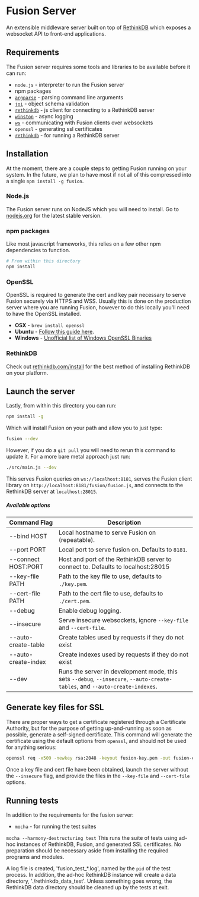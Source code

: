 # Fusion Server

An extensible middleware server built on top of [RethinkDB](https://github.com/rethinkdb/rethinkdb) which exposes a websocket API to front-end applications.

## Requirements
The Fusion server requires some tools and libraries to be available before it
can run:

 * `node.js` - interpreter to run the Fusion server
 * npm packages
  * [`argparse`](https://www.npmjs.com/package/argparse) - parsing command line arguments
  * [`joi`](https://www.npmjs.com/package/joi) - object schema validation
  * [`rethinkdb`](https://www.npmjs.com/package/rethinkdb) - js client for connecting to a RethinkDB server
  * [`winston`](https://www.npmjs.com/package/winston) - async logging
  * [`ws`](https://www.npmjs.com/package/ws) - communicating with Fusion clients over websockets
 * `openssl` - generating ssl certificates
 * [`rethinkdb`](https://github.com/rethinkdb/rethinkdb) - for running a RethinkDB server

## Installation

At the moment, there are a couple steps to getting Fusion running on your system. In the future, we plan to have most if not all of this compressed into a single `npm install -g fusion`.

### Node.js

The Fusion server runs on NodeJS which you will need to install. Go to [nodejs.org](https://nodejs.org) for the latest stable version.

### npm packages

Like most javascript frameworks, this relies on a few other npm dependencies to function.

```sh
# From within this directory
npm install
```

### OpenSSL

OpenSSL is required to generate the cert and key pair necessary to serve Fusion securely via HTTPS and WSS. Usually this is done on the production server where you are running Fusion, however to do this locally you'll need to have the OpenSSL installed.

* **OSX**    - `brew install openssl`
* **Ubuntu** -  [Follow this guide here](https://help.ubuntu.com/community/OpenSSL#Practical_OpenSSL_Usage).
* **Windows** - [Unofficial list of Windows OpenSSL Binaries](https://wiki.openssl.org/index.php/Binaries)

### RethinkDB

Check out [rethinkdb.com/install](https://rethinkdb.com/install) for the best method of installing RethinkDB on your platform.

## Launch the server

Lastly, from within this directory you can run:

```sh
npm install -g
```

Which will install Fusion on your path and allow you to just type:

```bash
fusion --dev
```
However, if you do a `git pull` you will need to rerun this command to update it. For a more bare metal approach just run:

```sh
./src/main.js --dev
```

This serves Fusion queries on `ws://localhost:8181`, serves the Fusion client library on `http://localhost:8181/fusion/fusion.js`, and connects to the RethinkDB server at `localhost:28015`.

##### Available options

Command Flag| Description
------------|----------------------------------
  --bind HOST         | Local hostname to serve Fusion on (repeatable).
  --port PORT         | Local port to serve fusion on. Defaults to `8181`.
  --connect HOST:PORT | Host and port of the RethinkDB server to connect to. Defaults to localhost:28015
  --key-file PATH     | Path to the key file to use, defaults to `./key.pem`.
  --cert-file PATH    | Path to the cert file to use, defaults to `./cert.pem`.
  --debug             | Enable debug logging.
  --insecure          | Serve insecure websockets, ignore `--key-file` and `--cert-file`.
  --auto-create-table | Create tables used by requests if they do not exist
  --auto-create-index | Create indexes used by requests if they do not exist
  --dev               | Runs the server in development mode, this sets `--debug`, `--insecure`, `--auto-create-tables`, and `--auto-create-indexes`.

## Generate key files for SSL
There are proper ways to get a certificate registered through a Certificate
Authority, but for the purpose of getting up-and-running as soon as possible,
generate a self-signed certificate.  This command will generate the certificate
using the default options from `openssl`, and should not be used for anything
serious:

```sh
openssl req -x509 -newkey rsa:2048 -keyout fusion-key.pem -out fusion-cert.pem -days 365 -nodes -batch
```

Once a key file and cert file have been obtained, launch the server without the `--insecure`
flag, and provide the files in the `--key-file` and `--cert-file` options.

## Running tests

In addition to the requirements for the fusion server:
 * `mocha` - for running the test suites

`mocha --harmony-destructuring test`
This runs the suite of tests using ad-hoc instances of RethinkDB, Fusion, and generated SSL certificates.
No preparation should be necessary aside from installing the required programs and modules.

A log file is created, 'fusion_test_*.log', named by the `pid` of the test process.  In addition, the
ad-hoc RethinkDB instance will create a data directory, './rethinkdb_data_test'.  Unless something goes wrong, the RethinkDB data directory should be cleaned up by the tests at exit.
